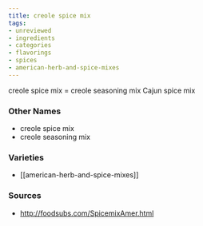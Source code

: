 ```yaml
---
title: creole spice mix
tags:
- unreviewed
- ingredients
- categories
- flavorings
- spices
- american-herb-and-spice-mixes
---
```

creole spice mix = creole seasoning mix Cajun spice mix

### Other Names

* creole spice mix
* creole seasoning mix

### Varieties

* [[american-herb-and-spice-mixes]]

### Sources
* http://foodsubs.com/SpicemixAmer.html
